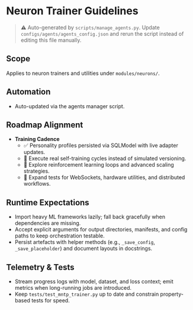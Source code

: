 # Neuron Trainer Guidelines

> ⚠️ Auto-generated by `scripts/manage_agents.py`. Update `configs/agents/agents_config.json` and rerun the script instead of editing this file manually.

## Scope

Applies to neuron trainers and utilities under `modules/neurons/`.

## Automation

- Auto-updated via the agents manager script.

## Roadmap Alignment

- **Training Cadence**
  - ✅ Personality profiles persisted via SQLModel with live adapter updates.
  - 🔄 Execute real self-training cycles instead of simulated versioning.
  - 🚧 Explore reinforcement learning loops and advanced scaling strategies.
  - 🔄 Expand tests for WebSockets, hardware utilities, and distributed workflows.

## Runtime Expectations

- Import heavy ML frameworks lazily; fall back gracefully when dependencies are missing.
- Accept explicit arguments for output directories, manifests, and config paths to keep orchestration
    testable.
- Persist artefacts with helper methods (e.g., `_save_config`, `_save_placeholder`) and document
    layouts in docstrings.

## Telemetry & Tests

- Stream progress logs with model, dataset, and loss context; emit metrics when long-running jobs are
    introduced.
- Keep `tests/test_mntp_trainer.py` up to date and constrain property-based tests for speed.
